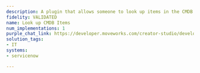 ```yaml
---
description: A plugin that allows someone to look up items in the CMDB.
fidelity: VALIDATED
name: Look up CMDB Items
num_implementations: 1
purple_chat_link: https://developer.moveworks.com/creator-studio/developer-tools/purple-chat-builder/?workspace=%7B%22title%22%3A%22My+Workspace%22%2C%22botSettings%22%3A%7B%7D%2C%22mocks%22%3A%5B%7B%22id%22%3A6991%2C%22title%22%3A%22Mock+1%22%2C%22transcript%22%3A%7B%22settings%22%3A%7B%22colorStyle%22%3A%22LIGHT%22%2C%22startTime%22%3A%2211%3A43+AM%22%2C%22defaultPerson%22%3A%22GWEN%22%2C%22editable%22%3Atrue%7D%2C%22messages%22%3A%5B%7B%22from%22%3A%22USER%22%2C%22text%22%3A%22%3Cp%3EWhat+active+databases+are+in+our+CMDB%3F%3Cbr%3E%3C%2Fp%3E%22%7D%2C%7B%22from%22%3A%22ANNOTATION%22%2C%22text%22%3A%22%3Cp%3E%E2%8F%B3+Calling+Plugin+%3Cb%3ELookup+SQL+Database%3C%2Fb%3E%3Cbr%3E-+active%3Dtrue%3Cbr%3E-+type+contains+Database%3Cbr%3E%3C%2Fp%3E%22%7D%2C%7B%22from%22%3A%22BOT%22%2C%22text%22%3A%22%3Cp%3EHere+are+the+active+databases+I+found+in+our+CMDB%3Cbr%3E%3C%2Fp%3E%22%2C%22cards%22%3A%5B%7B%22title%22%3A%22Database+Instance+1%22%2C%22text%22%3A%22Type%3A+Database+Instance%3Cbr%3EStatus%3A+Active%22%7D%2C%7B%22title%22%3A%22Database+Instance+2%22%2C%22text%22%3A%22Type%3A+Database+Instance%3Cbr%3EStatus%3A+Active%22%7D%5D%7D%5D%7D%7D%5D%7D
solution_tags:
- IT
systems:
- servicenow

---
```

